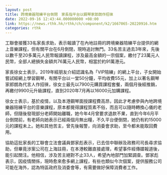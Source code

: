 ```yaml
---
layout: post
title: 跨境樂器陪練平台倒閉　家長指平台以鋼琴家郎朗作招徠
date: 2022-09-16 12:43:44.000000000 +08:00
link: https://news.rthk.hk/rthk/ch/component/k2/1667065-20220916.htm
categories: rthk
---
```


工聯會接獲33名家長求助，表示報讀了在內地註冊的跨境樂器陪練平台提供的網上音樂課程，但有關平台在6月倒閉，現時追討無門。33名苦主過去3年來，先後以數千至20多萬元人民幣報讀課程，涉及最高金額的一宗個案，繳付了23萬元人民幣，全部人總損失金額共76萬元人民幣，相當於約91萬港元。

家長徐女士表示，2019年經朋友介紹認識名為「VIP陪練」的網上平台，子女開始嘗試經網上學習鋼琴，有關平台以一堂50分鐘，平均收費55元，加上以著名鋼琴家郎朗為代言人作招徠，徐女士最先以7900元購買課程套餐，兩個月後經推銷，再繳付9900元升級課程，直到2020年7月再以16000元加購課程。

徐女士表示，基於疫情，以及本港鋼琴面授課程費高昂，因此才考慮參與內地跨境樂器陪練平台的音樂課程，原本都覺得課程質素不俗，而且可以隨時轉換心儀的老師，但隨後發現部分老師開始離職，她今年4月曾要求退款不果，直到今年6月平台倒閉前，有老師向她表示已經兩個月無出糧，不久平台便倒閉，她仍有約15000元的課程未上。她和其他苦主，曾先後報警，向消委會求助，至今都未能取回費用。

協助這批家長的工聯會立法會議員鄧家彪表示，已去信中聯辦及政務司司長尋求協助，但畢竟涉案公司在上海註冊，在本港較難直接處理，希望事件經傳媒報道後，能引起關注。他相信，涉及苦主絕對不止33人，希望內地部門加緊調查。鄧家彪表示，因疫情關係，現時愈來愈多網上課程，有些也類似今次個案，提供服務公司可能在海外，認為特區政府及消委會等，有需要做好保障消費者工作。
